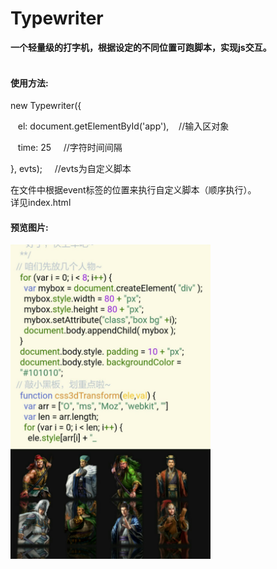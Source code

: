 # Typewriter
<b>一个轻量级的打字机，根据设定的不同位置可跑脚本，实现js交互。</b>
<br/>
<br />
<h4>使用方法:</h4>
<p>new Typewriter({  </p>            
<p>&nbsp;&nbsp;	el: document.getElementById('app'),<span>&nbsp;&nbsp;&nbsp;&nbsp;//输入区对象</span></p>
<p>&nbsp;&nbsp;	time: 25   <span>&nbsp;&nbsp;&nbsp;&nbsp;//字符时间间隔</span></p>                        
<p>}, evts);   <span>&nbsp;&nbsp;&nbsp;&nbsp;//evts为自定义脚本</span></p></p>                             
在文件中根据event标签的位置来执行自定义脚本（顺序执行）。
<br />
详见index.html
<br/>
<h4>预览图片:</h4>
<img src="https://github.com/jsmask/Typewriter/blob/master/tw.jpg" width="320" />
